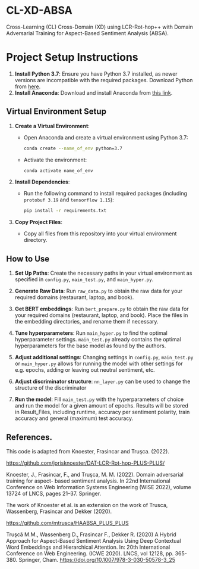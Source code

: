 # CL-XD-ABSA

Cross-Learning (CL) Cross-Domain (XD) using LCR-Rot-hop++ with Domain Adversarial Training for Aspect-Based Sentiment Analysis (ABSA).

# Project Setup Instructions

1. **Install Python 3.7**: Ensure you have Python 3.7 installed, as newer versions are incompatible with the required packages. Download Python from [here](https://www.python.org/downloads/).
2. **Install Anaconda**: Download and install Anaconda from [this link](https://www.anaconda.com/products/individual).

## Virtual Environment Setup
1. **Create a Virtual Environment**:
   - Open Anaconda and create a virtual environment using Python 3.7:
     ```bash
     conda create --name_of_env python=3.7
     ```
   - Activate the environment:
     ```bash
     conda activate name_of_env
     ```
     
2. **Install Dependencies**:
   - Run the following command to install required packages (including `protobuf 3.19` and `tensorflow 1.15`):
     ```bash
     pip install -r requirements.txt
     ```

3. **Copy Project Files**:
   - Copy all files from this repository into your virtual environment directory.
    
## How to Use

1. **Set Up Paths**: Create the necessary paths in your virtual environment as specified in `config.py`, `main_test.py`, and `main_hyper.py`.

2. **Generate Raw Data**: Run `raw_data.py` to obtain the raw data for your required domains (restaurant, laptop, and book).

3. **Get BERT embeddings**: Run `bert_prepare.py` to obtain the raw data for your required domains (restaurant, laptop, and book). Place the files in the embedding directories, and rename them if necessary.

4. **Tune hyperparameters**: Run `main_hyper.py` to  find the optimal hyperparameter settings. `main_test.py` already contains the optimal hyperparameters for the base model as found by the authors.

5. **Adjust additional settings**: Changing settings in `config.py`, `main_test.py` or `main_hyper.py` allows for running the model with other settings for e.g. epochs, adding or leaving out neutral sentiment, etc.

5. **Adjust discriminator structure**: `nn_layer.py` can be used to change the structure of the discriminator

6. **Run the model**: Fill `main_test.py` with the hyperparameters of choice and run the model for a given amount of epochs. Results will be stored in Result_Files, including runtime, accuracy per sentiment polarity, train accuracy and general (maximum) test accuracy.


## References.

This code is adapted from Knoester, Frasincar and Truşca. (2022).

https://github.com/jorisknoester/DAT-LCR-Rot-hop-PLUS-PLUS/

Knoester, J., Frasincar, F., and Truşca, M. M. (2022). Domain adversarial training for aspect-
based sentiment analysis. In 22nd International Conference on Web Information Systems
Engineering (WISE 2022), volume 13724 of LNCS, pages 21–37. Springer.

The work of Knoester et al. is an extension on the work of Trusca, Wassenberg, Frasincar and Dekker (2020).

https://github.com/mtrusca/HAABSA_PLUS_PLUS

Truşcǎ M.M., Wassenberg D., Frasincar F., Dekker R. (2020) A Hybrid Approach for Aspect-Based Sentiment Analysis Using
Deep Contextual Word Embeddings and Hierarchical Attention. In: 20th International Conference on Web
Engineering. (ICWE 2020). LNCS, vol 12128, pp. 365-380. Springer, Cham.
https://doi.org/10.1007/978-3-030-50578-3_25
